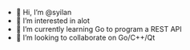 - 👋 Hi, I’m @syilan
- 👀 I’m interested in alot
- 🌱 I’m currently learning Go to program a REST API
- 💞️ I’m looking to collaborate on Go/C++/Qt

<!---
syilan/syilan is a ✨ special ✨ repository because its `README.md` (this file) appears on your GitHub profile.
You can click the Preview link to take a look at your changes.
--->
